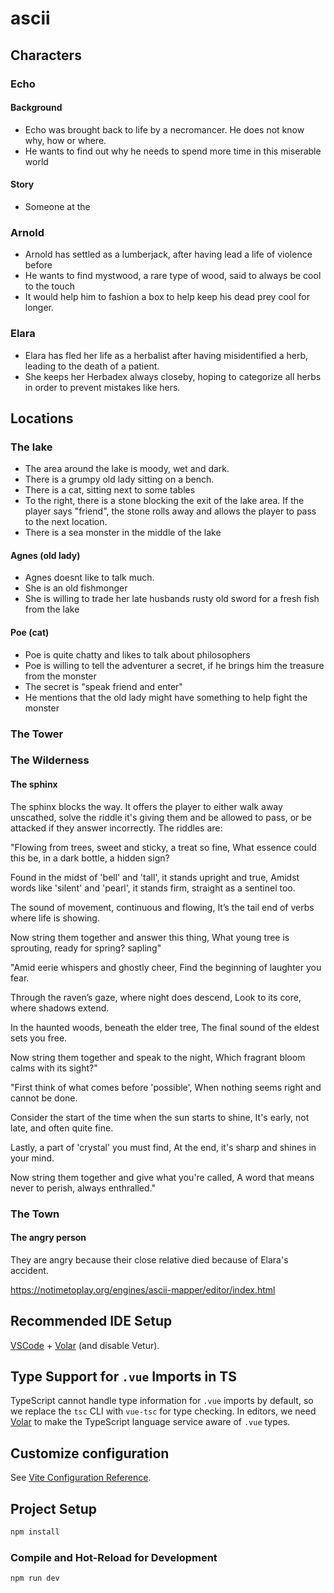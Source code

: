 # ascii

## Characters

### Echo

#### Background
- Echo was brought back to life by a necromancer. He does not know why, how or where.
- He wants to find out why he needs to spend more time in this miserable world

#### Story
 - Someone at the 

### Arnold
- Arnold has settled as a lumberjack, after having lead a life of violence before
- He wants to find mystwood, a rare type of wood, said to always be cool to the touch
- It would help him to fashion a box to help keep his dead prey cool for longer.

### Elara
- Elara has fled her life as a herbalist after having misidentified a herb, leading to the death of a patient.
- She keeps her Herbadex always closeby, hoping to categorize all herbs in order to prevent mistakes like hers.


## Locations

### The lake
- The area around the lake is moody, wet and dark.
- There is a grumpy old lady sitting on a bench.
- There is a cat, sitting next to some tables
- To the right, there is a stone blocking the exit of the lake area. If the player says "friend", the stone rolls away and allows the player to pass to the next location.
- There is a sea monster in the middle of the lake

#### Agnes (old lady)
- Agnes doesnt like to talk much.
- She is an old fishmonger
- She is willing to trade her late husbands rusty old sword for a fresh fish from the lake

#### Poe (cat)
- Poe is quite chatty and likes to talk about philosophers
- Poe is willing to tell the adventurer a secret, if he brings him the treasure from the monster
- The secret is "speak friend and enter"
- He mentions that the old lady might have something to help fight the monster

### The Tower

### The Wilderness
#### The sphinx
The sphinx blocks the way.
It offers the player to either walk away unscathed, solve the riddle it's giving them and be allowed to pass, or be attacked if they answer incorrectly.
The riddles are:

"Flowing from trees, sweet and sticky, a treat so fine,
What essence could this be, in a dark bottle, a hidden sign?

Found in the midst of 'bell' and 'tall', it stands upright and true,
Amidst words like 'silent' and 'pearl', it stands firm, straight as a sentinel too.

The sound of movement, continuous and flowing,
It’s the tail end of verbs where life is showing.

Now string them together and answer this thing,
What young tree is sprouting, ready for spring?
sapling"


"Amid eerie whispers and ghostly cheer,
Find the beginning of laughter you fear.

Through the raven’s gaze, where night does descend,
Look to its core, where shadows extend.

In the haunted woods, beneath the elder tree,
The final sound of the eldest sets you free.

Now string them together and speak to the night,
Which fragrant bloom calms with its sight?"


"First think of what comes before 'possible',
When nothing seems right and cannot be done.

Consider the start of the time when the sun starts to shine,
It's early, not late, and often quite fine.

Lastly, a part of 'crystal' you must find,
At the end, it's sharp and shines in your mind.

Now string them together and give what you're called,
A word that means never to perish, always enthralled."


### The Town
#### The angry person
They are angry because their close relative died because of Elara's accident.



https://notimetoplay.org/engines/ascii-mapper/editor/index.html

## Recommended IDE Setup

[VSCode](https://code.visualstudio.com/) + [Volar](https://marketplace.visualstudio.com/items?itemName=Vue.volar) (and disable Vetur).

## Type Support for `.vue` Imports in TS

TypeScript cannot handle type information for `.vue` imports by default, so we replace the `tsc` CLI with `vue-tsc` for type checking. In editors, we need [Volar](https://marketplace.visualstudio.com/items?itemName=Vue.volar) to make the TypeScript language service aware of `.vue` types.

## Customize configuration

See [Vite Configuration Reference](https://vitejs.dev/config/).

## Project Setup

```sh
npm install
```

### Compile and Hot-Reload for Development

```sh
npm run dev
```
